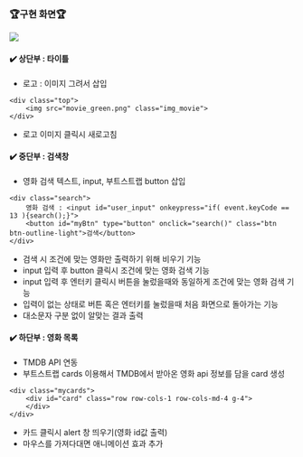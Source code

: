 
### 🏆구현 화면🏆
![](https://velog.velcdn.com/images/hrnn00/post/e0457e75-41df-49db-99c3-d4721c3b4e38/image.png)

#### ✔️ 상단부 : 타이틀
- 로고 : 이미지 그려서 삽입
```
<div class="top">
    <img src="movie_green.png" class="img_movie">
</div>
```
- 로고 이미지 클릭시 새로고침
#### ✔️ 중단부 : 검색창
- 영화 검색 텍스트, input, 부트스트랩 button 삽입
```
<div class="search">
    영화 검색 : <input id="user_input" onkeypress="if( event.keyCode == 13 ){search();}">
    <button id="myBtn" type="button" onclick="search()" class="btn btn-outline-light">검색</button>
</div>
```
- 검색 시 조건에 맞는 영화만 출력하기 위해 비우기 기능
- input 입력 후 button 클릭시 조건에 맞는 영화 검색 기능
- input 입력 후 엔터키 클릭시 버튼을 눌렀을때와 동일하게 조건에 맞는 영화 검색 기능
- 입력이 없는 상태로 버튼 혹은 엔터키를 눌렀을때 처음 화면으로 돌아가는 기능
- 대소문자 구분 없이 알맞는 결과 출력
#### ✔️ 하단부 : 영화 목록
- TMDB API 연동
- 부트스트랩 cards 이용해서 TMDB에서 받아온 영화 api 정보를 담을 card 생성
```
<div class="mycards">
    <div id="card" class="row row-cols-1 row-cols-md-4 g-4">
    </div>
</div>
```
- 카드 클릭시 alert 창 띄우기(영화 id값 출력)
- 마우스를 가져다대면 애니메이션 효과 추가
